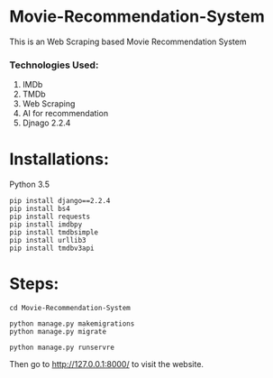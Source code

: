 # Movie-Recommendation-System
This is an Web Scraping based Movie Recommendation System

### Technologies Used:
1) IMDb
2) TMDb
3) Web Scraping
4) AI for recommendation
5) Djnago 2.2.4

# Installations:
Python 3.5
```
pip install django==2.2.4
pip install bs4
pip install requests
pip install imdbpy
pip install tmdbsimple
pip install urllib3
pip install tmdbv3api
```
# Steps:
```
cd Movie-Recommendation-System
```
```
python manage.py makemigrations
python manage.py migrate
```
```
python manage.py runservre
```
Then go to http://127.0.0.1:8000/ to visit the website.
